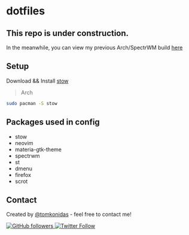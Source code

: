 # dotfiles

## This repo is under construction.  

In the meanwhile, you can view my previous Arch/SpectrWM build [here](https://github.com/tomkonidas/dotfiles/tree/spectrwm)

## Setup

Download && Install [stow](https://www.gnu.org/software/stow/)

> Arch

```bash
sudo pacman -S stow
```

## Packages used in config
- stow
- neovim
- materia-gtk-theme
- spectrwm
- st
- dmenu
- firefox
- scrot

## Contact

Created by [@tomkonidas](https://tomkonidas.com) - feel free to contact me!

<p>
  <a href="https://github.com/tomkonidas">
    <img alt="GitHub followers" src="https://img.shields.io/github/followers/tomkonidas?label=Follow&style=social">
  </a>
  <a href="https://twitter.com/tomkonidas">
    <img alt="Twitter Follow" src="https://img.shields.io/twitter/follow/tomkonidas?label=Follow&style=social">
  </a>
</p>
